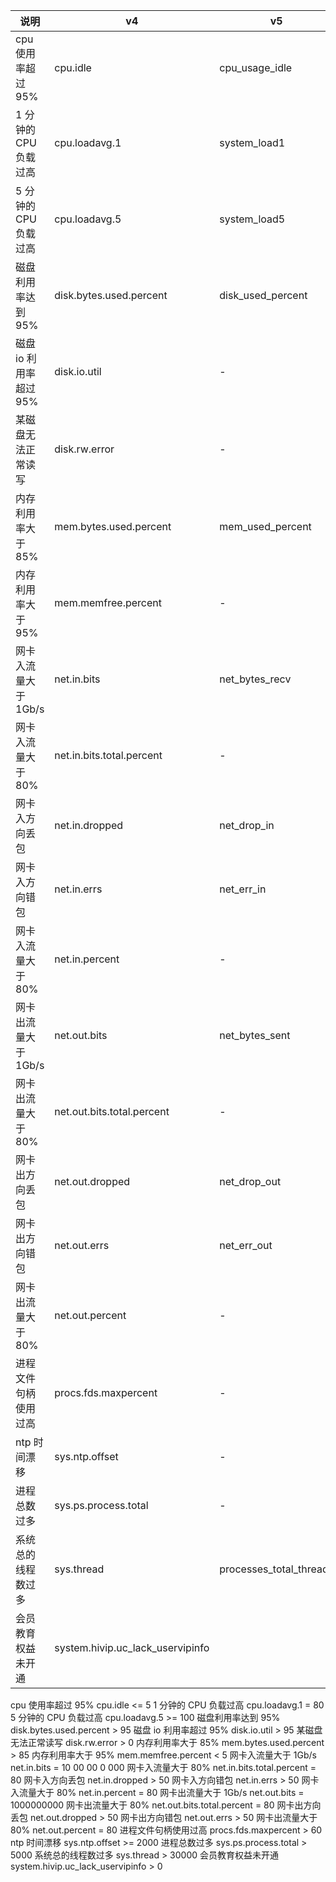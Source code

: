 | 说明                   | v4                               | v5                      |
| ---------------------- | -------------------------------- | ----------------------- |
| cpu 使用率超过 95%     | cpu.idle                         | cpu_usage_idle          |
| 1 分钟的 CPU 负载过高  | cpu.loadavg.1                    | system_load1            |
| 5 分钟的 CPU 负载过高  | cpu.loadavg.5                    | system_load5            |
| 磁盘利用率达到 95%     | disk.bytes.used.percent          | disk_used_percent       |
| 磁盘 io 利用率超过 95% | disk.io.util                     | -                       |
| 某磁盘无法正常读写     | disk.rw.error                    | -                       |
| 内存利用率大于 85%     | mem.bytes.used.percent           | mem_used_percent        |
| 内存利用率大于 95%     | mem.memfree.percent              | -                       |
| 网卡入流量大于 1Gb/s   | net.in.bits                      | net_bytes_recv          |
| 网卡入流量大于 80%     | net.in.bits.total.percent        | -                       |
| 网卡入方向丢包         | net.in.dropped                   | net_drop_in             |
| 网卡入方向错包         | net.in.errs                      | net_err_in              |
| 网卡入流量大于 80%     | net.in.percent                   | -                       |
| 网卡出流量大于 1Gb/s   | net.out.bits                     | net_bytes_sent          |
| 网卡出流量大于 80%     | net.out.bits.total.percent       | -                       |
| 网卡出方向丢包         | net.out.dropped                  | net_drop_out            |
| 网卡出方向错包         | net.out.errs                     | net_err_out             |
| 网卡出流量大于 80%     | net.out.percent                  | -                       |
| 进程文件句柄使用过高   | procs.fds.maxpercent             | -                       |
| ntp 时间漂移           | sys.ntp.offset                   | -                       |
| 进程总数过多           | sys.ps.process.total             | -                       |
| 系统总的线程数过多     | sys.thread                       | processes_total_threads |
| 会员教育权益未开通     | system.hivip.uc_lack_uservipinfo |

cpu 使用率超过 95% cpu.idle <= 5
1 分钟的 CPU 负载过高 cpu.loadavg.1 = 80
5 分钟的 CPU 负载过高 cpu.loadavg.5 >= 100
磁盘利用率达到 95% disk.bytes.used.percent > 95
磁盘 io 利用率超过 95% disk.io.util > 95
某磁盘无法正常读写 disk.rw.error > 0
内存利用率大于 85% mem.bytes.used.percent > 85
内存利用率大于 95% mem.memfree.percent < 5
网卡入流量大于 1Gb/s net.in.bits = 10 00 00 0 000
网卡入流量大于 80% net.in.bits.total.percent = 80
网卡入方向丢包 net.in.dropped > 50
网卡入方向错包 net.in.errs > 50
网卡入流量大于 80% net.in.percent = 80
网卡出流量大于 1Gb/s net.out.bits = 1000000000
网卡出流量大于 80% net.out.bits.total.percent = 80
网卡出方向丢包 net.out.dropped > 50
网卡出方向错包 net.out.errs > 50
网卡出流量大于 80% net.out.percent = 80
进程文件句柄使用过高 procs.fds.maxpercent > 60
ntp 时间漂移 sys.ntp.offset >= 2000
进程总数过多 sys.ps.process.total > 5000
系统总的线程数过多 sys.thread > 30000
会员教育权益未开通 system.hivip.uc_lack_uservipinfo > 0
